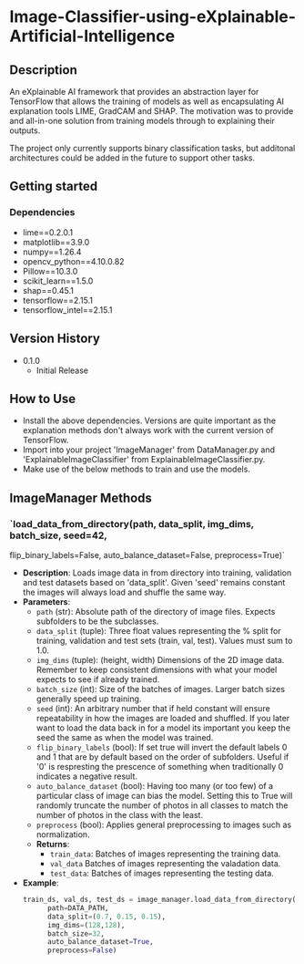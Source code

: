 # Image-Classifier-using-eXplainable-Artificial-Intelligence

## Description

An eXplainable AI framework that provides an abstraction layer for TensorFlow that allows the training of models as well as encapsulating AI explanation tools LIME, GradCAM and SHAP. The motivation was to provide and all-in-one solution from training models through to explaining their outputs.

The project only currently supports binary classification tasks, but additonal architectures could be added in the future to support other tasks.

## Getting started

### Dependencies

* lime==0.2.0.1
* matplotlib==3.9.0
* numpy==1.26.4
* opencv_python==4.10.0.82
* Pillow==10.3.0
* scikit_learn==1.5.0
* shap==0.45.1
* tensorflow==2.15.1
* tensorflow_intel==2.15.1

## Version History

* 0.1.0
  * Initial Release

## How to Use

* Install the above dependencies. Versions are quite important as the explanation methods don't always work with the current version of TensorFlow.
* Import into your project 'ImageManager' from DataManager.py and 'ExplainableImageClassifier' from ExplainableImageClassifier.py.
* Make use of the below methods to train and use the models.

## ImageManager Methods

### `load_data_from_directory(path, data_split, img_dims, batch_size, seed=42,
flip_binary_labels=False, auto_balance_dataset=False, preprocess=True)`
- **Description**: Loads image data in from directory into training, validation and test datasets based on 'data_split'. Given 'seed' remains constant the images will always load and shuffle the same way.
- **Parameters**:
  - `path` (str): Absolute path of the directory of image files. Expects subfolders to be the subclasses.
  - `data_split` (tuple): Three float values representing the % split for training, validation and test sets (train, val, test). Values must sum to 1.0.
  - `img_dims` (tuple): (height, width) Dimensions of the 2D image data. Remember to keep consistent dimensions with what your model expects to see if already trained.
  - `batch_size` (int): Size of the batches of images. Larger batch sizes generally speed up training.
  - `seed` (int): An arbitrary number that if held constant will ensure repeatability in how the images are loaded and shuffled. If you later want to load the data back in                    for a model its important you keep the seed the same as when the model was trained.
  - `flip_binary_labels` (bool): If set true will invert the default labels 0 and 1 that are by default based on the order of subfolders. Useful if '0' is respresting the                                    prescence of something when traditionally 0 indicates a negative result.
  - `auto_balance_dataset` (bool): Having too many (or too few) of a particular class of image can bias the model. Setting this to True will randomly truncate the number of                                    photos in all classes to match the number of photos in the class with the least.
  - `preprocess` (bool): Applies general preprocessing to images such as normalization.
  - **Returns**:
    - `train_data`: Batches of images representing the training data.
    - `val_data` Batches of images representing the valadation data.
    - `test_data`: Batches of images representing the testing data.
- **Example**:
  ```python
  train_ds, val_ds, test_ds = image_manager.load_data_from_directory(
        path=DATA_PATH,
        data_split=(0.7, 0.15, 0.15),
        img_dims=(128,128),
        batch_size=32,
        auto_balance_dataset=True,
        preprocess=False)
```

